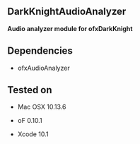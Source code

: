 ## DarkKnightAudioAnalyzer ##

**Audio analyzer module for ofxDarkKnight**

## Dependencies
- ofxAudioAnalyzer

## Tested on
- Mac OSX 10.13.6  

- oF 0.10.1  
- Xcode 10.1

